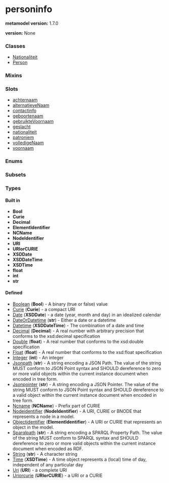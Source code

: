
# personinfo


**metamodel version:** 1.7.0

**version:** None





### Classes

 * [Nationaliteit](Nationaliteit.md)
 * [Person](Person.md)

### Mixins


### Slots

 * [achternaam](achternaam.md)
 * [alternatieveNaam](alternatieveNaam.md)
 * [contactinfo](contactinfo.md)
 * [geboortenaam](geboortenaam.md)
 * [gebruikteVoornaam](gebruikteVoornaam.md)
 * [geslacht](geslacht.md)
 * [nationaliteit](nationaliteit.md)
 * [patroniem](patroniem.md)
 * [volledigeNaam](volledigeNaam.md)
 * [voornaam](voornaam.md)

### Enums


### Subsets


### Types


#### Built in

 * **Bool**
 * **Curie**
 * **Decimal**
 * **ElementIdentifier**
 * **NCName**
 * **NodeIdentifier**
 * **URI**
 * **URIorCURIE**
 * **XSDDate**
 * **XSDDateTime**
 * **XSDTime**
 * **float**
 * **int**
 * **str**

#### Defined

 * [Boolean](types/Boolean.md)  (**Bool**)  - A binary (true or false) value
 * [Curie](types/Curie.md)  (**Curie**)  - a compact URI
 * [Date](types/Date.md)  (**XSDDate**)  - a date (year, month and day) in an idealized calendar
 * [DateOrDatetime](types/DateOrDatetime.md)  (**str**)  - Either a date or a datetime
 * [Datetime](types/Datetime.md)  (**XSDDateTime**)  - The combination of a date and time
 * [Decimal](types/Decimal.md)  (**Decimal**)  - A real number with arbitrary precision that conforms to the xsd:decimal specification
 * [Double](types/Double.md)  (**float**)  - A real number that conforms to the xsd:double specification
 * [Float](types/Float.md)  (**float**)  - A real number that conforms to the xsd:float specification
 * [Integer](types/Integer.md)  (**int**)  - An integer
 * [Jsonpath](types/Jsonpath.md)  (**str**)  - A string encoding a JSON Path. The value of the string MUST conform to JSON Point syntax and SHOULD dereference to zero or more valid objects within the current instance document when encoded in tree form.
 * [Jsonpointer](types/Jsonpointer.md)  (**str**)  - A string encoding a JSON Pointer. The value of the string MUST conform to JSON Point syntax and SHOULD dereference to a valid object within the current instance document when encoded in tree form.
 * [Ncname](types/Ncname.md)  (**NCName**)  - Prefix part of CURIE
 * [Nodeidentifier](types/Nodeidentifier.md)  (**NodeIdentifier**)  - A URI, CURIE or BNODE that represents a node in a model.
 * [Objectidentifier](types/Objectidentifier.md)  (**ElementIdentifier**)  - A URI or CURIE that represents an object in the model.
 * [Sparqlpath](types/Sparqlpath.md)  (**str**)  - A string encoding a SPARQL Property Path. The value of the string MUST conform to SPARQL syntax and SHOULD dereference to zero or more valid objects within the current instance document when encoded as RDF.
 * [String](types/String.md)  (**str**)  - A character string
 * [Time](types/Time.md)  (**XSDTime**)  - A time object represents a (local) time of day, independent of any particular day
 * [Uri](types/Uri.md)  (**URI**)  - a complete URI
 * [Uriorcurie](types/Uriorcurie.md)  (**URIorCURIE**)  - a URI or a CURIE
